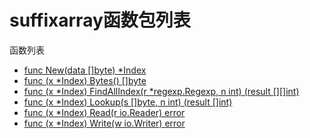 # suffixarray函数包列表

函数列表

- [func New(data []byte) *Index](New.md)
- [func (x *Index) Bytes() []byte](Bytes.md)
- [func (x *Index) FindAllIndex(r *regexp.Regexp, n int) (result [][]int)](FindAllIndex.md)
- [func (x *Index) Lookup(s []byte, n int) (result []int)](Lookup.md)
- [func (x *Index) Read(r io.Reader) error](Read.md)
- [func (x *Index) Write(w io.Writer) error](Write.md)
